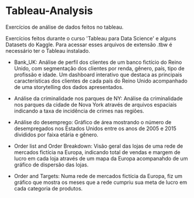 # Tableau-Analysis
Exercícios de análise de dados feitos no tableau.

Exercícios feitos durante o curso 'Tableau para Data Science' e alguns Datasets do Kaggle.
Para acessar esses arquivos de extensão .tbw é necessário ter o Tableau instalado.

  - Bank_UK: Análise de perfil dos clientes de um banco fictício do Reino Unido, com segmentação dos clientes por renda, gênero, país, tipo de profissão e idade. Um dashboard interativo que destaca as principais características dos clientes de cada país do Reino Unido acompanhado de uma storytelling dos dados apresentados. 
  
  - Análise da criminalidade nos parques de NY: Análise da criminalidade nos parques da cidade de Nova York através de arquivos espaciais indicando a taxa de incidência de crimes nas regiões.
  
  - Análise do desemprego: Gráfico de área mostrando o número de desempregados nos Estados Unidos entre os anos de 2005 e 2015 divididos por faixa etária e gênero.
  
  - Order list and Order Breakdown: Visão geral das lojas de uma rede de mercados fictícia na Europa, indicando total de vendas e margem de lucro em cada loja através de um mapa da Europa acompanahdo de um gráfico de dispersão das lojas.
  
  - Order and Targets: Numa rede de mercados fictícia da Europa, fiz um gráfico que mostra os meses que a rede cumpriu sua meta de lucro em cada categoria de produtos.
  
